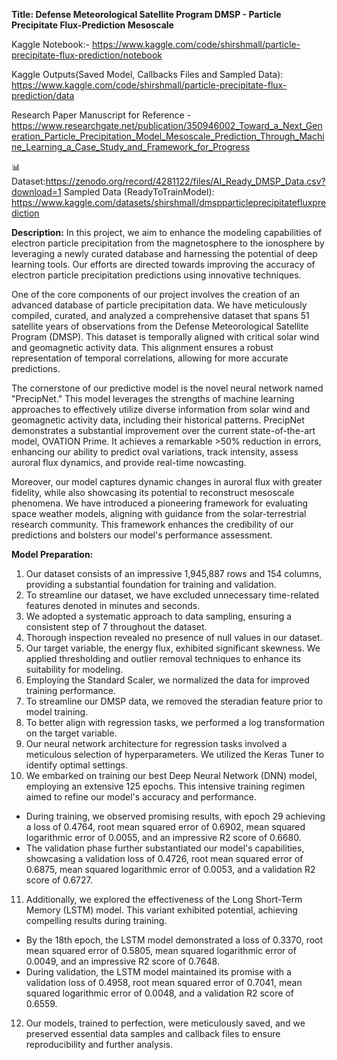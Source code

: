 **Title: Defense Meteorological Satellite Program DMSP - Particle Precipitate Flux-Prediction Mesoscale**

Kaggle Notebook:- https://www.kaggle.com/code/shirshmall/particle-precipitate-flux-prediction/notebook

Kaggle Outputs(Saved Model, Callbacks Files and Sampled Data): https://www.kaggle.com/code/shirshmall/particle-precipitate-flux-prediction/data

Research Paper Manuscript for Reference - https://www.researchgate.net/publication/350946002_Toward_a_Next_Generation_Particle_Precipitation_Model_Mesoscale_Prediction_Through_Machine_Learning_a_Case_Study_and_Framework_for_Progress

📊Dataset:https://zenodo.org/record/4281122/files/AI_Ready_DMSP_Data.csv?download=1
Sampled Data (ReadyToTrainModel): https://www.kaggle.com/datasets/shirshmall/dmspparticleprecipitatefluxprediction


**Description:**
In this project, we aim to enhance the modeling capabilities of electron particle precipitation from the magnetosphere to the ionosphere by leveraging a newly curated database and harnessing the potential of deep learning tools. Our efforts are directed towards improving the accuracy of electron particle precipitation predictions using innovative techniques.

One of the core components of our project involves the creation of an advanced database of particle precipitation data. We have meticulously compiled, curated, and analyzed a comprehensive dataset that spans 51 satellite years of observations from the Defense Meteorological Satellite Program (DMSP). This dataset is temporally aligned with critical solar wind and geomagnetic activity data. This alignment ensures a robust representation of temporal correlations, allowing for more accurate predictions.

The cornerstone of our predictive model is the novel neural network named "PrecipNet." This model leverages the strengths of machine learning approaches to effectively utilize diverse information from solar wind and geomagnetic activity data, including their historical patterns. PrecipNet demonstrates a substantial improvement over the current state-of-the-art model, OVATION Prime. It achieves a remarkable >50% reduction in errors, enhancing our ability to predict oval variations, track intensity, assess auroral flux dynamics, and provide real-time nowcasting.

Moreover, our model captures dynamic changes in auroral flux with greater fidelity, while also showcasing its potential to reconstruct mesoscale phenomena. We have introduced a pioneering framework for evaluating space weather models, aligning with guidance from the solar-terrestrial research community. This framework enhances the credibility of our predictions and bolsters our model's performance assessment.

**Model Preparation:**
1. Our dataset consists of an impressive 1,945,887 rows and 154 columns, providing a substantial foundation for training and validation.
2. To streamline our dataset, we have excluded unnecessary time-related features denoted in minutes and seconds.
3. We adopted a systematic approach to data sampling, ensuring a consistent step of 7 throughout the dataset.
4. Thorough inspection revealed no presence of null values in our dataset.
5. Our target variable, the energy flux, exhibited significant skewness. We applied thresholding and outlier removal techniques to enhance its suitability for modeling.
6. Employing the Standard Scaler, we normalized the data for improved training performance.
7. To streamline our DMSP data, we removed the steradian feature prior to model training.
8. To better align with regression tasks, we performed a log transformation on the target variable.
9. Our neural network architecture for regression tasks involved a meticulous selection of hyperparameters. We utilized the Keras Tuner to identify optimal settings.
10. We embarked on training our best Deep Neural Network (DNN) model, employing an extensive 125 epochs. This intensive training regimen aimed to refine our model's accuracy and performance.
   - During training, we observed promising results, with epoch 29 achieving a loss of 0.4764, root mean squared error of 0.6902, mean squared logarithmic error of 0.0055, and an impressive R2 score of 0.6680.
   - The validation phase further substantiated our model's capabilities, showcasing a validation loss of 0.4726, root mean squared error of 0.6875, mean squared logarithmic error of 0.0053, and a validation R2 score of 0.6727.
11. Additionally, we explored the effectiveness of the Long Short-Term Memory (LSTM) model. This variant exhibited potential, achieving compelling results during training.
   - By the 18th epoch, the LSTM model demonstrated a loss of 0.3370, root mean squared error of 0.5805, mean squared logarithmic error of 0.0049, and an impressive R2 score of 0.7648.
   - During validation, the LSTM model maintained its promise with a validation loss of 0.4958, root mean squared error of 0.7041, mean squared logarithmic error of 0.0048, and a validation R2 score of 0.6559.
12. Our models, trained to perfection, were meticulously saved, and we preserved essential data samples and callback files to ensure reproducibility and further analysis.
